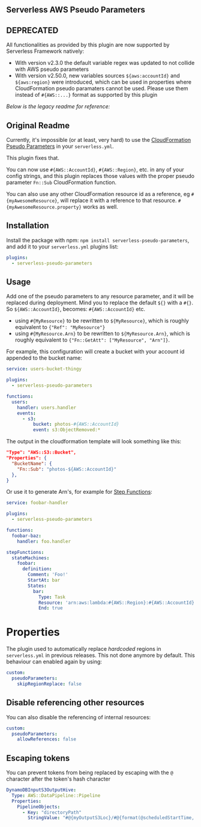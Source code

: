 ## Serverless AWS Pseudo Parameters

## DEPRECATED

All functionalities as provided by this plugin are now supported by Serverless Framework natively:

- With version v2.3.0 the default variable regex was updated to not collide with AWS pseudo parameters
- With version v2.50.0, new variables sources `${aws:accountId}` and `${aws:region}` were introduced, which can be used in properties where CloudFormation pseudo paramaters cannot be used. Please use them instead of `#{AWS::...}` format as supported by this plugin

_Below is the legacy readme for reference:_

## Original Readme

Currently, it's impossible (or at least, very hard) to use the [CloudFormation Pseudo Parameters](http://docs.aws.amazon.com/AWSCloudFormation/latest/UserGuide/pseudo-parameter-reference.html) in your `serverless.yml`.

This plugin fixes that.

You can now use `#{AWS::AccountId}`, `#{AWS::Region}`, etc. in any of your config strings, and this plugin replaces those values with the proper pseudo parameter `Fn::Sub` CloudFormation function.

You can also use any other CloudFormation resource id as a reference, eg `#{myAwesomeResource}`, will replace it with a reference to that resource. `#{myAwesomeResource.property}` works as well.

## Installation

Install the package with npm: `npm install serverless-pseudo-parameters`, and add it to your `serverless.yml` plugins list:

```yaml
plugins:
  - serverless-pseudo-parameters
```

## Usage

Add one of the pseudo parameters to any resource parameter, and it will be replaced during deployment. Mind you to replace the default `${}` with a `#{}`. So `${AWS::AccountId}`, becomes: `#{AWS::AccountId}` etc.

- using `#{MyResource}` to be rewritten to `${MyResource}`, which is roughly equivalent to `{"Ref": "MyResource"}`
- using `#{MyResource.Arn}` to be rewritten to `${MyResource.Arn}`, which is roughly equivalent to `{"Fn::GetAtt": ["MyResource", "Arn"]}`.

For example, this configuration will create a bucket with your account id appended to the bucket name:

```yaml
service: users-bucket-thingy

plugins:
  - serverless-pseudo-parameters

functions:
  users:
    handler: users.handler
    events:
      - s3:
          bucket: photos-#{AWS::AccountId}
          event: s3:ObjectRemoved:*
```

The output in the cloudformation template will look something like this:

```json
"Type": "AWS::S3::Bucket",
"Properties": {
  "BucketName": {
    "Fn::Sub": "photos-${AWS::AccountId}"
  },
}
```

Or use it to generate Arn's, for example for [Step Functions](https://www.npmjs.com/package/serverless-step-functions):

```yaml
service: foobar-handler

plugins:
  - serverless-pseudo-parameters

functions:
  foobar-baz:
    handler: foo.handler

stepFunctions:
  stateMachines:
    foobar:
      definition:
        Comment: 'Foo!'
        StartAt: bar
        States:
          bar:
            Type: Task
            Resource: 'arn:aws:lambda:#{AWS::Region}:#{AWS::AccountId}:function:${self:service}-${opt:stage}-foobar-baz'
            End: true
```

# Properties

The plugin used to automatically replace _hardcoded_ regions in `serverless.yml` in previous releases. This not done anymore by default. This behaviour can enabled again by using:

```yaml
custom:
  pseudoParameters:
    skipRegionReplace: false
```

## Disable referencing other resources

You can also disable the referencing of internal resources:

```yaml
custom:
  pseudoParameters:
    allowReferences: false
```

## Escaping tokens

You can prevent tokens from being replaced by escaping with the `@` character after the token's hash character

```yaml
DynamoDBInputS3OutputHive:
  Type: AWS::DataPipeline::Pipeline
  Properties:
  	PipelineObjects:
  	  - Key: "directoryPath"
        StringValue: "#@{myOutputS3Loc}/#@{format(@scheduledStartTime, 'YYYY-MM-dd-HH-mm-ss')}"
```

